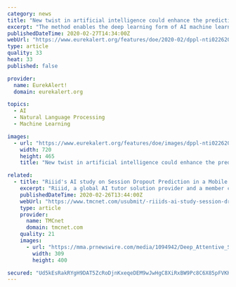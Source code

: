 ```yaml
---
category: news
title: "New twist in artificial intelligence could enhance the prediction of fusion disruptions"
excerpt: "The method enables the deep learning form of AI machine learning to predict disruptions directly from raw ... These outcomes can be anything from language translation, to facial recognition, to disruptions of fusion plasma. Learning kicks in through \"back-propagation\" when predictions go awry. \"The error is fed back through the layers to ..."
publishedDateTime: 2020-02-27T14:34:00Z
webUrl: "https://www.eurekalert.org/features/doe/2020-02/dppl-nti022620.php"
type: article
quality: 33
heat: 33
published: false

provider:
  name: EurekAlert!
  domain: eurekalert.org

topics:
  - AI
  - Natural Language Processing
  - Machine Learning

images:
  - url: "https://www.eurekalert.org/features/doe/images/dppl-nti022620.main.jpg"
    width: 720
    height: 465
    title: "New twist in artificial intelligence could enhance the prediction of fusion disruptions"

related:
  - title: "Riiid's AI study on Session Dropout Prediction in a Mobile Learning Environment has been accepted at CSEDU"
    excerpt: "Riiid, a global AI tutor solution provider and a member company of the Born2Global Centre, announced today that its AI research paper, entitled \"Deep Attentive Study Session Dropout Prediction in Mobile Learning Environment\", has been accepted as a full paper at CSEDU, one of the top-tier International Conferences on Computer Supported Education."
    publishedDateTime: 2020-02-26T13:44:00Z
    webUrl: "https://www.tmcnet.com/usubmit/-riiids-ai-study-session-dropout-prediction-a-mobile-/2020/02/26/9104841.htm"
    type: article
    provider:
      name: TMCnet
      domain: tmcnet.com
    quality: 21
    images:
      - url: "https://mma.prnewswire.com/media/1094942/Deep_Attentive_Study_Session.jpg"
        width: 309
        height: 400

secured: "Ud5kEsRakRYgH9DAT5ZcRoDjnKxeqeDEM9wJwHgC8XiRxBW9Pc8C6X85pFVKKMJhABu2AWrkxA98JQDZHt6iF1byEMy7D3ab2OEWIjZTL9nLQwgh6sCJnU1VkPWKWBe/ni2uQDg9ixHMcrgDc4ey+QlLEf9duEgUk3a912O1AA3KMxuKZGxllm2vcJgXUNm3QTTUsPrNeFWF1aR27prtzBEP/7c53olfKvWLOQfpb/Vj2kJf3moQjSKqu1vScMTrj9qPr7NUaePIjSN6BQkZZokprKjhiQYhQN7U67I51LwDR3s/CGdFWoviIZzkJlad;GGlJxA/a7iESYOgt0vGISw=="
---
```


